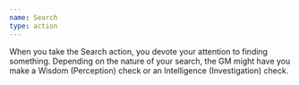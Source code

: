 ```yaml
---
name: Search
type: action
---
```

When you take the Search action, you devote your attention to finding something. Depending on the
nature of your search, the GM might have you make a Wisdom (Perception) check or
an Intelligence (Investigation) check.
